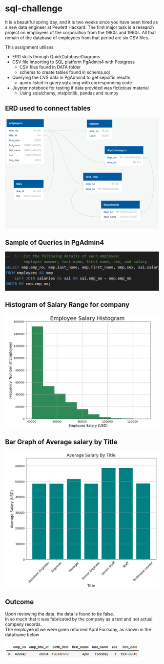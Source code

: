 # sql-challenge

It is a beautiful spring day, and it is two weeks since you have been hired as a new data engineer at Pewlett Hackard. The first major task is a research project on employees of the corporation from the 1980s and 1990s. All that remain of the database of employees from that period are six CSV files.

This assignment utilises: 
 * ERD skills through QuickDatabaseDiagrams
 * CSV file importing to SQL platform PgAdmin4 with Postgress
    * CSV files found in DATA folder
    * schema to create tables found in schema.sql
 * Querying the CVS data in PgAdmin4 to get sepcific results
    * query listed in query.sql along with corresponding code
 * Juypter notebook for testing if data provided was ficticious material 
    * Using sqlalchemy, matplotlib, pandas and numpy

## ERD used to connect tables

![DBD ERD image](./images/ERD_image.png)

## Sample of Queries in PgAdmin4

![SQL code](./images/sample_code.png)


## Histogram of Salary Range for company

![Histogram](./images/histogram_range_salary.png)

## Bar Graph of Average salary by Title

![Avg Salary by Title](./images/avg_salary_title_graph.png)

## Outcome
Upon reviewing the data, the data is found to be false. 
<br>
In so much that it was fabricated by the company as a test and not actual company records.
<br>
The employee id we were given returned April Foolsday, as shown in the dataframe below

![my_id](./images/my_id_result.png)
